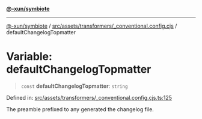 [**@-xun/symbiote**](../../../../../README.md)

***

[@-xun/symbiote](../../../../../README.md) / [src/assets/transformers/\_conventional.config.cjs](../README.md) / defaultChangelogTopmatter

# Variable: defaultChangelogTopmatter

> `const` **defaultChangelogTopmatter**: `string`

Defined in: [src/assets/transformers/\_conventional.config.cjs.ts:125](https://github.com/Xunnamius/symbiote/blob/1901cfe78a48fcd1dfae4e3760acf197e8812676/src/assets/transformers/_conventional.config.cjs.ts#L125)

The preamble prefixed to any generated the changelog file.
